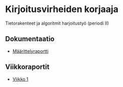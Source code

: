 # Kirjoitusvirheiden korjaaja

Tietorakenteet ja algoritmit harjoitustyö (periodi II)

## Dokumentaatio

- [Määrittelyraportti](https://github.com/tommijuslin/tiralabra/blob/main/dokumentaatio/maarittelydokumentti.md)

## Viikkoraportit

- [Viikko 1](https://github.com/tommijuslin/tiralabra/blob/main/dokumentaatio/viikko1.md)
